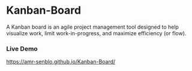 # Kanban-Board
A Kanban board is an agile project management tool designed to help visualize work, limit work-in-progress, and maximize efficiency (or flow).
 ### Live Demo
https://amr-senblo.github.io/Kanban-Board/
